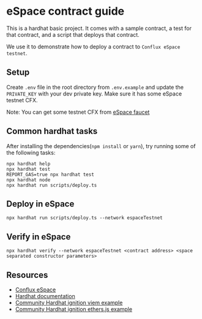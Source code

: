 # eSpace contract guide

This is a hardhat basic project. It comes with a sample contract, a test for that contract, and a script that deploys that contract.

We use it to demonstrate how to deploy a contract to `Conflux eSpace testnet`.

## Setup

Create `.env` file in the root directory from `.env.example` and update the `PRIVATE_KEY` with your dev private key. Make sure it has some eSpace testnet CFX. 

Note: You can get some testnet CFX from [eSpace faucet](https://efaucet.confluxnetwork.org/)

## Common hardhat tasks

After installing the dependencies(`npm install` or `yarn`), try running some of the following tasks:

```shell
npx hardhat help
npx hardhat test
REPORT_GAS=true npx hardhat test
npx hardhat node
npx hardhat run scripts/deploy.ts
```

## Deploy in eSpace

```shell
npx hardhat run scripts/deploy.ts --network espaceTestnet
```

## Verify in eSpace

```shell
npx hardhat verify --network espaceTestnet <contract address> <space separated constructor parameters>
```

## Resources

- [Conflux eSpace](https://doc.confluxnetwork.org/docs/espace/Overview)
- [Hardhat documentation](https://hardhat.org/docs)
- [Community Hardhat ignition viem example](https://github.com/SPCFXDA/conflux-devkit-hhv)
- [Community Hardhat ignition ethers.js example](https://github.com/SPCFXDA/conflux-devkit-hhe)